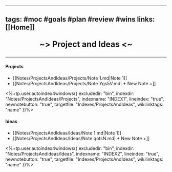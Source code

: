 ----
tags: #moc #goals #plan #review #wins
links: [[Home]]
----
<p align="center" style="font-size: 25; font-weight: bold;"> ~> Project and Ideas <~ </p>

----

#### Projects
<!--INDEX1-->
- [[Notes/ProjectsAndIdeas/Projects/Note 1.md|Note 1]]
- [[Notes/ProjectsAndIdeas/Projects/Note Ygs5V.md| + New Note +]]

<%+tp.user.autoindex4windows({ excludedir: "bin", indexdir: "Notes/ProjectsAndIdeas/Projects", indexname: "INDEX1", lineindex: "true", newnotebutton: "true", targetfile: "Indexes/ProjectsAndIdeas", wikilinktags: "name" })%>
<!--INDEX1-->

#### Ideas
<!--INDEX2-->
- [[Notes/ProjectsAndIdeas/Ideas/Note 1.md|Note 1]]
- [[Notes/ProjectsAndIdeas/Ideas/Note qotsN.md| + New Note +]]

<%+tp.user.autoindex4windows({ excludedir: "bin", indexdir: "Notes/ProjectsAndIdeas/Ideas", indexname: "INDEX2", lineindex: "true", newnotebutton: "true", targetfile: "Indexes/ProjectsAndIdeas", wikilinktags: "name" })%>
<!--INDEX2-->
>
>
